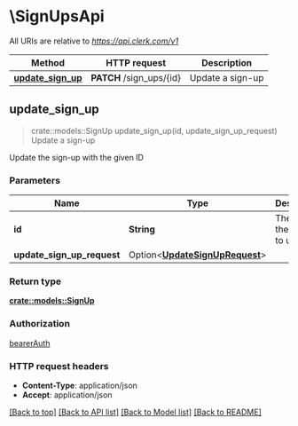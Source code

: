 # \SignUpsApi

All URIs are relative to *https://api.clerk.com/v1*

Method | HTTP request | Description
------------- | ------------- | -------------
[**update_sign_up**](SignUpsApi.md#update_sign_up) | **PATCH** /sign_ups/{id} | Update a sign-up



## update_sign_up

> crate::models::SignUp update_sign_up(id, update_sign_up_request)
Update a sign-up

Update the sign-up with the given ID

### Parameters


Name | Type | Description  | Required | Notes
------------- | ------------- | ------------- | ------------- | -------------
**id** | **String** | The ID of the sign-up to update | [required] |
**update_sign_up_request** | Option<[**UpdateSignUpRequest**](UpdateSignUpRequest.md)> |  |  |

### Return type

[**crate::models::SignUp**](SignUp.md)

### Authorization

[bearerAuth](../README.md#bearerAuth)

### HTTP request headers

- **Content-Type**: application/json
- **Accept**: application/json

[[Back to top]](#) [[Back to API list]](../README.md#documentation-for-api-endpoints) [[Back to Model list]](../README.md#documentation-for-models) [[Back to README]](../README.md)

